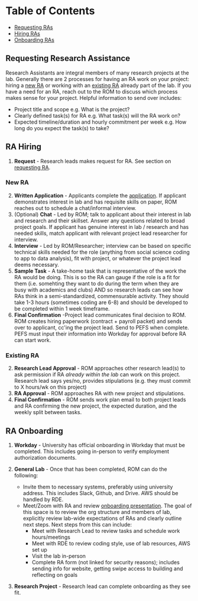# Table of Contents
- [Requesting RAs](#requesting-research-assistance)
- [Hiring RAs](#ra-hiring)
- [Onboarding RAs](#ra-onboarding)

## Requesting Research Assistance
Research Assistants are integral members of many research projects at the lab. Generally there are 2 processes for having an RA work on your project: hiring a [new RA](#new-ra) or working with an [existing RA](#existing-ra) already part of the lab. If you have a need for an RA, reach out to the ROM to discuss which process makes sense for your project. Helpful information to send over includes:
- Project title and scope e.g. What is the project?
- Clearly defined task(s) for RA e.g. What task(s) will the RA work on? 
- Expected timeline/duration and hourly commitment per week e.g. How long do you expect the task(s) to take?  

## RA Hiring
1. **Request** - Research leads makes request for RA. See section on [requesting RA](#requesting-research-assistance).

### New RA
2. **Written Application** - Applicants complete the [application](https://upenn.co1.qualtrics.com/jfe/form/SV_00AS9HoBXLrqWJ8). If applicant demonstrates interest in lab and has requisite skills on paper, ROM reaches out to schedule a chat/informal interview.
3. (Optional) **Chat** - Led by ROM; talk to applicant about their interest in lab and research and their skillset. Answer any questions related to broad project goals. If applicant has genuine interest in lab / research and has needed skills, match applicant with relevant project lead researcher for interview.
4. **Interview** - Led by ROM/Researcher; interview can be based on specific technical skills needed for the role (anything from social science coding to app to data analysis), fit with project, or whatever the project lead deems necessary.
5. **Sample Task** - A take-home task that is representative of the work the RA would be doing. This is so the RA can gauge if the role is a fit for them (i.e. somehting they want to do during the term when they are busy with academics and clubs) AND so research leads can see how RAs think in a semi-standardized, commensurable activity. They should take 1-3 hours (sometimes coding are 6-8) and should be developed to be completed within 1 week timeframe.
6. **Final Confirmation** -Project lead communicates final decision to ROM.  ROM creates hiring paperwork (contract + payroll packet) and sends over to applicant, cc'ing the project lead. Send to PEFS when complete. PEFS must input their information into Workday for approval before RA can start work.

### Existing RA
2. **Research Lead Approval** - ROM approaches other research lead(s) to ask permission if RA *already within the lab* can work on this project. Research lead says yes/no, provides stipulations (e.g. they must commit to X hours/wk on this project)
3. **RA Approval** - ROM approaches RA with new project and stipulations.
4. **Final Confirmation** - ROM sends work plan email to both project leads and RA confirming the new project, the expected duration, and the weekly split between tasks.


## RA Onboarding
1. **Workday** - University has official onboarding in Workday that must be completed. This includes going in-person to verify employment authorization documents. 

2. **General Lab** - Once that has been completed, ROM can do the following:
    - Invite them to necessary systems, preferably using university address. This includes Slack, Github, and Drive. AWS should be handled by RDE.
    - Meet/Zoom with RA and review [onboarding presentation](https://docs.google.com/presentation/d/1pZndxAERCmxl2aCPgXCvnMrBdYnasq5yx3cMXUe8808/edit#slide=id.p1). The goal of this space is to review the org structure and members of lab, explicitly review lab-wide expectations of RAs and clearly outline next steps. Next steps from this can include:
        - Meet with Research Lead to review tasks and schedule work hours/meetings
        - Meet with RDE to review coding style, use of lab resources, AWS set up
        - Visit the lab in-person
        - Complete RA form (not linked for security reasons); includes sending info for website, getting swipe access to building and reflecting on goals

3. **Research Project** - Research lead can complete onboarding as they see fit.
